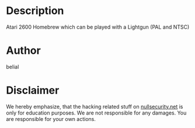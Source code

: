 # Description
Atari 2600 Homebrew which can be played with a Lightgun (PAL and NTSC)

# Author
belial

# Disclaimer
We hereby emphasize, that the hacking related stuff on
[nullsecurity.net](http://nullsecurity.net) is only for education purposes.
We are not responsible for any damages. You are responsible for your own
actions.
